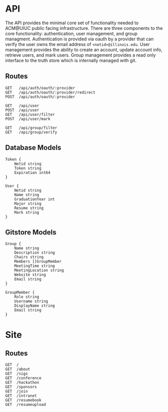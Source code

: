 # API

The API provides the minimal core set of functionality needed to ACM@UIUC public facing infrastructure. There are three components to the core functionality: authentication, user management, and group managment. Authentication is provided via oauth by a provider that can verify the user owns the email address of `<netid>@illinois.edu`. User management provides the ability to create an account, update account info, retrieve users, and mark users. Group management provides a read only interface to the truth store which is internally managed with git.

## Routes
```
GET   /api/auth/oauth/:provider
GET   /api/auth/oauth/:provider/redirect
POST  /api/auth/oauth/:provider

GET   /api/user
POST  /api/user
GET   /api/user/filter
POST  /api/user/mark

GET   /api/group/filter
GET   /api/group/verify
```

## Database Models
```
Token {
	Netid string
	Token string
	Expiration int64
}

User {
	Netid string
	Name string
	GraduationYear int
	Major string
	Resume string
	Mark string
}
```

## Gitstore Models
```
Group {
	Name string
	Description string
	Chairs string
	Members []GroupMember
	MeetingTime string
	MeetingLocation string
	Website string
	Email string
}

GroupMember {
	Role string
	Username string
	DisplayName string
	Email string
}
```

# Site

## Routes
```
GET  /
GET  /about
GET  /sigs
GET  /conference
GET  /hackathon
GET  /sponsors
GET  /join
GET  /intranet
GET  /resumebook
GET  /resumeupload
```
